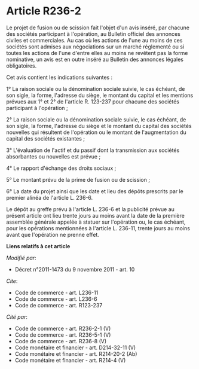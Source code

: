 # Article R236-2

Le projet de fusion ou de scission fait l'objet d'un avis inséré, par chacune des sociétés participant à l'opération, au
Bulletin officiel des annonces civiles et commerciales. Au cas où les actions de l'une au moins de ces sociétés sont admises
aux négociations sur un marché réglementé ou si toutes les actions de l'une d'entre elles au moins ne revêtent pas la forme
nominative, un avis est en outre inséré au Bulletin des annonces légales obligatoires. 

Cet avis contient les indications suivantes : 

1° La raison sociale ou la dénomination sociale suivie, le cas échéant, de son sigle, la forme, l'adresse du siège, le
montant du capital et les mentions prévues aux 1° et 2° de l'article R. 123-237 pour chacune des sociétés participant à
l'opération ; 

2° La raison sociale ou la dénomination sociale suivie, le cas échéant, de son sigle, la forme, l'adresse du siège et le
montant du capital des sociétés nouvelles qui résultent de l'opération ou le montant de l'augmentation du capital des
sociétés existantes ; 

3° L'évaluation de l'actif et du passif dont la transmission aux sociétés absorbantes ou nouvelles est prévue ; 

4° Le rapport d'échange des droits sociaux ; 

5° Le montant prévu de la prime de fusion ou de scission ; 

6° La date du projet ainsi que les date et lieu des dépôts prescrits par le premier alinéa de l'article L. 236-6. 

Le dépôt au greffe prévu à l'article L. 236-6 et la publicité prévue au présent article ont lieu trente jours au moins avant
la date de la première assemblée générale appelée à statuer sur l'opération ou, le cas échéant, pour les opérations
mentionnées à l'article L. 236-11, trente jours au moins avant que l'opération ne prenne effet.

**Liens relatifs à cet article**

_Modifié par_:

  - Décret n°2011-1473 du 9 novembre 2011 - art. 10

_Cite_:

  - Code de commerce - art. L236-11
  - Code de commerce - art. L236-6
  - Code de commerce - art. R123-237

_Cité par_:

  - Code de commerce - art. R236-2-1 (V)
  - Code de commerce - art. R236-5-1 (V)
  - Code de commerce - art. R236-8 (V)
  - Code monétaire et financier - art. D214-32-11 (V)
  - Code monétaire et financier - art. R214-20-2 (Ab)
  - Code monétaire et financier - art. R214-4 (V)
